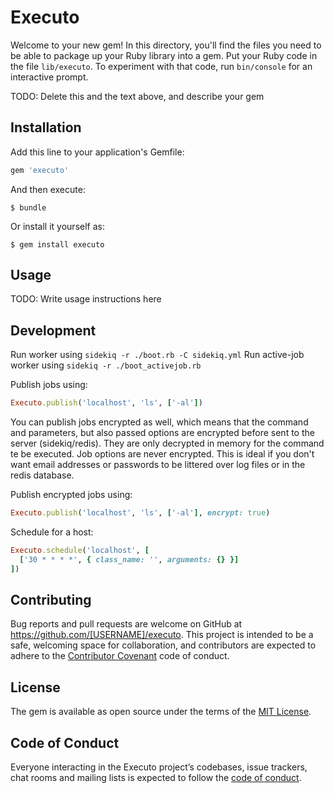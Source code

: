 # Executo

Welcome to your new gem! In this directory, you'll find the files you need to be able to package up your Ruby library into a gem. Put your Ruby code in the file `lib/executo`. To experiment with that code, run `bin/console` for an interactive prompt.

TODO: Delete this and the text above, and describe your gem

## Installation

Add this line to your application's Gemfile:

```ruby
gem 'executo'
```

And then execute:

    $ bundle

Or install it yourself as:

    $ gem install executo

## Usage

TODO: Write usage instructions here

## Development

Run worker using `sidekiq -r ./boot.rb -C sidekiq.yml`
Run active-job worker using `sidekiq -r ./boot_activejob.rb`

Publish jobs using:
```ruby
Executo.publish('localhost', 'ls', ['-al'])
```

You can publish jobs encrypted as well, which means that the command and parameters, but also passed options are encrypted before sent to the server (sidekiq/redis).
They are only decrypted in memory for the command te be executed. Job options are never encrypted.
This is ideal if you don't want email addresses or passwords to be littered over log files or in the redis database.

Publish encrypted jobs using:
```ruby
Executo.publish('localhost', 'ls', ['-al'], encrypt: true)
```

Schedule for a host:
```ruby
Executo.schedule('localhost', [
  ['30 * * * *', { class_name: '', arguments: {} }]
])
```

## Contributing

Bug reports and pull requests are welcome on GitHub at https://github.com/[USERNAME]/executo. This project is intended to be a safe, welcoming space for collaboration, and contributors are expected to adhere to the [Contributor Covenant](http://contributor-covenant.org) code of conduct.

## License

The gem is available as open source under the terms of the [MIT License](https://opensource.org/licenses/MIT).

## Code of Conduct

Everyone interacting in the Executo project’s codebases, issue trackers, chat rooms and mailing lists is expected to follow the [code of conduct](https://github.com/[USERNAME]/executo/blob/master/CODE_OF_CONDUCT.md).
